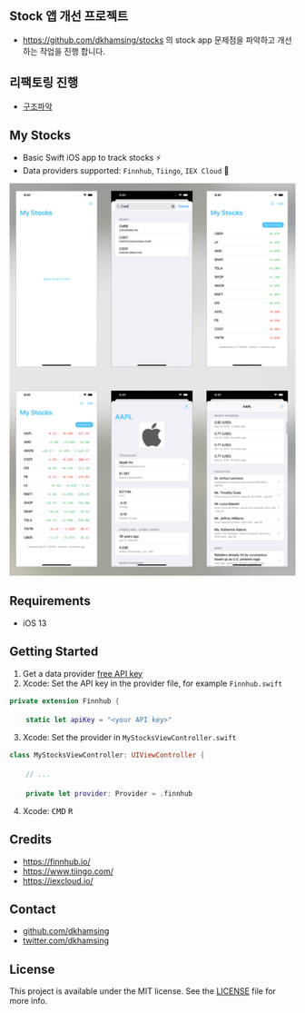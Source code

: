 ## Stock 앱 개선 프로젝트
- https://github.com/dkhamsing/stocks 의 stock app 문제점을 파악하고 개선하는 작업을 진행 합니다.

## 리팩토링 진행
- [구조파악](https://github.com/sangbeomLee/stock/wiki/Stock-App-리팩토링:-구조파악)

## My Stocks

- Basic Swift iOS app to track stocks :zap:
- Data providers supported: `Finnhub`, `Tiingo`, `IEX Cloud` :pray:

<img src=Images/0.png>

## Requirements

- iOS 13

## Getting Started

1. Get a data provider [free API key](#credits)
2. Xcode: Set the API key in the provider file, for example `Finnhub.swift`

```swift
private extension Finnhub {

    static let apiKey = "<your API key>"

```

3. Xcode: Set the provider in `MyStocksViewController.swift`

```swift
class MyStocksViewController: UIViewController {

    // ...

    private let provider: Provider = .finnhub
```

4. Xcode: <kbd>CMD</kbd> <kbd>R</kbd>

## Credits

- https://finnhub.io/
- https://www.tiingo.com/
- https://iexcloud.io/

## Contact

- [github.com/dkhamsing](https://github.com/dkhamsing)
- [twitter.com/dkhamsing](https://twitter.com/dkhamsing)

## License

This project is available under the MIT license. See the [LICENSE](LICENSE) file for more info.
